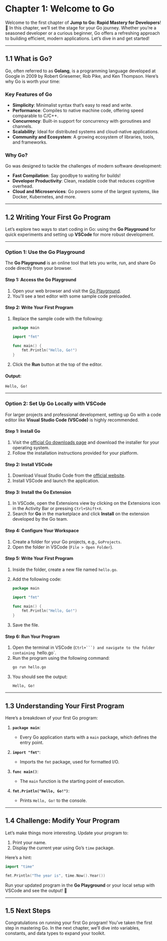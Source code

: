 # **Chapter 1: Welcome to Go**

Welcome to the first chapter of **Jump to Go: Rapid Mastery for Developers**! 🚀 In this chapter, we’ll set the stage for your Go journey. Whether you’re a seasoned developer or a curious beginner, Go offers a refreshing approach to building efficient, modern applications. Let’s dive in and get started!

---

## **1.1 What is Go?**

Go, often referred to as **Golang**, is a programming language developed at Google in 2009 by Robert Griesemer, Rob Pike, and Ken Thompson. Here’s why Go is worth your time:

### **Key Features of Go**

- **Simplicity**: Minimalist syntax that’s easy to read and write.
- **Performance**: Compiles to native machine code, offering speed comparable to C/C++.
- **Concurrency**: Built-in support for concurrency with goroutines and channels.
- **Scalability**: Ideal for distributed systems and cloud-native applications.
- **Community and Ecosystem**: A growing ecosystem of libraries, tools, and frameworks.

### **Why Go?**

Go was designed to tackle the challenges of modern software development:

- **Fast Compilation**: Say goodbye to waiting for builds!
- **Developer Productivity**: Clean, readable code that reduces cognitive overhead.
- **Cloud and Microservices**: Go powers some of the largest systems, like Docker, Kubernetes, and more.

---

## **1.2 Writing Your First Go Program**

Let’s explore two ways to start coding in Go: using the **Go Playground** for quick experiments and setting up **VSCode** for more robust development.

---

### **Option 1: Use the Go Playground**

The **Go Playground** is an online tool that lets you write, run, and share Go code directly from your browser.

#### **Step 1: Access the Go Playground**

1. Open your web browser and visit the [Go Playground](https://play.golang.org).
2. You'll see a text editor with some sample code preloaded.

#### **Step 2: Write Your First Program**

1. Replace the sample code with the following:

   ```go
   package main

   import "fmt"

   func main() {
       fmt.Println("Hello, Go!")
   }
   ```

2. Click the **Run** button at the top of the editor.

#### **Output:**

```
Hello, Go!
```

---

### **Option 2: Set Up Go Locally with VSCode**

For larger projects and professional development, setting up Go with a code editor like **Visual Studio Code (VSCode)** is highly recommended.

#### **Step 1: Install Go**

1. Visit the [official Go downloads page](https://go.dev/dl/) and download the installer for your operating system.
2. Follow the installation instructions provided for your platform.

#### **Step 2: Install VSCode**

1. Download Visual Studio Code from the [official website](https://code.visualstudio.com/).
2. Install VSCode and launch the application.

#### **Step 3: Install the Go Extension**

1. In VSCode, open the Extensions view by clicking on the Extensions icon in the Activity Bar or pressing `Ctrl+Shift+X`.
2. Search for **Go** in the marketplace and click **Install** on the extension developed by the Go team.

#### **Step 4: Configure Your Workspace**

1. Create a folder for your Go projects, e.g., `GoProjects`.
2. Open the folder in VSCode (`File > Open Folder`).

#### **Step 5: Write Your First Program**

1. Inside the folder, create a new file named `hello.go`.
2. Add the following code:

   ```go
   package main

   import "fmt"

   func main() {
       fmt.Println("Hello, Go!")
   }
   ```

3. Save the file.

#### **Step 6: Run Your Program**

1. Open the terminal in VSCode (` Ctrl+```) and navigate to the folder containing  `hello.go`.
2. Run the program using the following command:
   ```bash
   go run hello.go
   ```
3. You should see the output:
   ```
   Hello, Go!
   ```

---

## **1.3 Understanding Your First Program**

Here’s a breakdown of your first Go program:

1. **`package main`**:

   - Every Go application starts with a `main` package, which defines the entry point.

2. **`import "fmt"`**:

   - Imports the `fmt` package, used for formatted I/O.

3. **`func main()`**:

   - The `main` function is the starting point of execution.

4. **`fmt.Println("Hello, Go!")`**:
   - Prints `Hello, Go!` to the console.

---

## **1.4 Challenge: Modify Your Program**

Let’s make things more interesting. Update your program to:

1. Print your name.
2. Display the current year using Go’s `time` package.

Here’s a hint:

```go
import "time"

fmt.Println("The year is", time.Now().Year())
```

Run your updated program in the **Go Playground** or your local setup with VSCode and see the output! 🎉

---

## **1.5 Next Steps**

Congratulations on running your first Go program! You’ve taken the first step in mastering Go. In the next chapter, we’ll dive into variables, constants, and data types to expand your toolkit.
